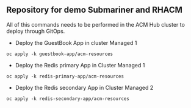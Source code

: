 ## Repository for demo Submariner and RHACM

All of this commands needs to be performed in the ACM Hub cluster to deploy through GitOps.

* Deploy the GuestBook App in cluster Managed 1

```
oc apply -k guestbook-app/acm-resources
```

* Deploy the Redis primary App in Cluster Managed 1

```
oc apply -k redis-primary-app/acm-resources
```

* Deploy the Redis secondary App in Cluster Managed 2

```
oc apply -k redis-secondary-app/acm-resources
```
